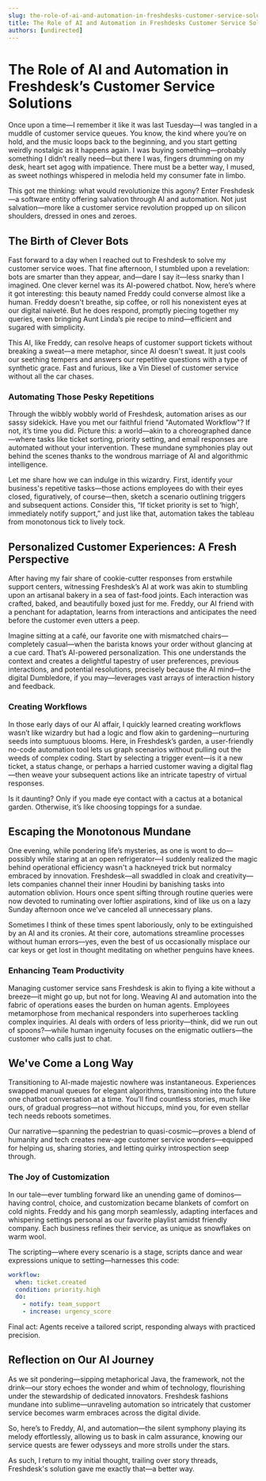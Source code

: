 ```yaml
---
slug: the-role-of-ai-and-automation-in-freshdesks-customer-service-solutions
title: The Role of AI and Automation in Freshdesks Customer Service Solutions
authors: [undirected]
---
```



# The Role of AI and Automation in Freshdesk’s Customer Service Solutions

Once upon a time—I remember it like it was last Tuesday—I was tangled in a muddle of customer service queues. You know, the kind where you’re on hold, and the music loops back to the beginning, and you start getting weirdly nostalgic as it happens again. I was buying something—probably something I didn’t really need—but there I was, fingers drumming on my desk, heart set agog with impatience. There must be a better way, I mused, as sweet nothings whispered in melodia held my consumer fate in limbo.

This got me thinking: what would revolutionize this agony? Enter Freshdesk—a software entity offering salvation through AI and automation. Not just salvation—more like a customer service revolution propped up on silicon shoulders, dressed in ones and zeroes.

## The Birth of Clever Bots

Fast forward to a day when I reached out to Freshdesk to solve my customer service woes. That fine afternoon, I stumbled upon a revelation: bots are smarter than they appear, and—dare I say it—less snarky than I imagined. One clever kernel was its AI-powered chatbot. Now, here’s where it got interesting: this beauty named Freddy could converse almost like a human. Freddy doesn't breathe, sip coffee, or roll his nonexistent eyes at our digital naiveté. But he does respond, promptly piecing together my queries, even bringing Aunt Linda’s pie recipe to mind—efficient and sugared with simplicity.

This AI, like Freddy, can resolve heaps of customer support tickets without breaking a sweat—a mere metaphor, since AI doesn't sweat. It just cools our seething tempers and answers our repetitive questions with a type of synthetic grace. Fast and furious, like a Vin Diesel of customer service without all the car chases.

### Automating Those Pesky Repetitions

Through the wibbly wobbly world of Freshdesk, automation arises as our sassy sidekick. Have you met our faithful friend "Automated Workflow"? If not, it’s time you did. Picture this: a world—akin to a choreographed dance—where tasks like ticket sorting, priority setting, and email responses are automated without your intervention. These mundane symphonies play out behind the scenes thanks to the wondrous marriage of AI and algorithmic intelligence.

Let me share how we can indulge in this wizardry. First, identify your business's repetitive tasks—those actions employees do with their eyes closed, figuratively, of course—then, sketch a scenario outlining triggers and subsequent actions. Consider this, “If ticket priority is set to ‘high’, immediately notify support,” and just like that, automation takes the tableau from monotonous tick to lively tock.

## Personalized Customer Experiences: A Fresh Perspective

After having my fair share of cookie-cutter responses from erstwhile support centers, witnessing Freshdesk’s AI at work was akin to stumbling upon an artisanal bakery in a sea of fast-food joints. Each interaction was crafted, baked, and beautifully boxed just for me. Freddy, our AI friend with a penchant for adaptation, learns from interactions and anticipates the need before the customer even utters a peep.

Imagine sitting at a café, our favorite one with mismatched chairs—completely casual—when the barista knows your order without glancing at a cue card. That’s AI-powered personalization. This one understands the context and creates a delightful tapestry of user preferences, previous interactions, and potential resolutions, precisely because the AI mind—the digital Dumbledore, if you may—leverages vast arrays of interaction history and feedback.

### Creating Workflows

In those early days of our AI affair, I quickly learned creating workflows wasn’t like wizardry but had a logic and flow akin to gardening—nurturing seeds into sumptuous blooms. Here, in Freshdesk’s garden, a user-friendly no-code automation tool lets us graph scenarios without pulling out the weeds of complex coding. Start by selecting a trigger event—is it a new ticket, a status change, or perhaps a harried customer waving a digital flag—then weave your subsequent actions like an intricate tapestry of virtual responses. 

Is it daunting? Only if you made eye contact with a cactus at a botanical garden. Otherwise, it’s like choosing toppings for a sundae.

## Escaping the Monotonous Mundane

One evening, while pondering life’s mysteries, as one is wont to do—possibly while staring at an open refrigerator—I suddenly realized the magic behind operational efficiency wasn't a hackneyed trick but normalcy embraced by innovation. Freshdesk—all swaddled in cloak and creativity—lets companies channel their inner Houdini by banishing tasks into automation oblivion. Hours once spent sifting through routine queries were now devoted to ruminating over loftier aspirations, kind of like us on a lazy Sunday afternoon once we’ve canceled all unnecessary plans.

Sometimes I think of these times spent laboriously, only to be extinguished by an AI and its cronies. At their core, automations streamline processes without human errors—yes, even the best of us occasionally misplace our car keys or get lost in thought meditating on whether penguins have knees.

### Enhancing Team Productivity

Managing customer service sans Freshdesk is akin to flying a kite without a breeze—it might go up, but not for long. Weaving AI and automation into the fabric of operations eases the burden on human agents. Employees metamorphose from mechanical responders into superheroes tackling complex inquiries. AI deals with orders of less priority—think, did we run out of spoons?—while human ingenuity focuses on the enigmatic outliers—the customer who calls just to chat.

## We've Come a Long Way

Transitioning to AI-made majestic nowhere was instantaneous. Experiences swapped manual queues for elegant algorithms, transitioning into the future one chatbot conversation at a time. You’ll find countless stories, much like ours, of gradual progress—not without hiccups, mind you, for even stellar tech needs reboots sometimes.

Our narrative—spanning the pedestrian to quasi-cosmic—proves a blend of humanity and tech creates new-age customer service wonders—equipped for helping us, sharing stories, and letting quirky introspection seep through.

### The Joy of Customization

In our tale—ever tumbling forward like an unending game of dominos—having control, choice, and customization became blankets of comfort on cold nights. Freddy and his gang morph seamlessly, adapting interfaces and whispering settings personal as our favorite playlist amidst friendly company. Each business refines their service, as unique as snowflakes on warm wool.

The scripting—where every scenario is a stage, scripts dance and wear expressions unique to setting—harnesses this code: 

```yaml
workflow:
  when: ticket.created
  condition: priority.high
  do:
    - notify: team_support
    - increase: urgency_score
```

Final act: Agents receive a tailored script, responding always with practiced precision.

## Reflection on Our AI Journey

As we sit pondering—sipping metaphorical Java, the framework, not the drink—our story echoes the wonder and whim of technology, flourishing under the stewardship of dedicated innovators. Freshdesk fashions mundane into sublime—unraveling automation so intricately that customer service becomes warm embraces across the digital divide.

So, here’s to Freddy, AI, and automation—the silent symphony playing its melody effortlessly, allowing us to bask in calm assurance, knowing our service quests are fewer odysseys and more strolls under the stars.

As such, I return to my initial thought, trailing over story threads, Freshdesk's solution gave me exactly that—a better way.